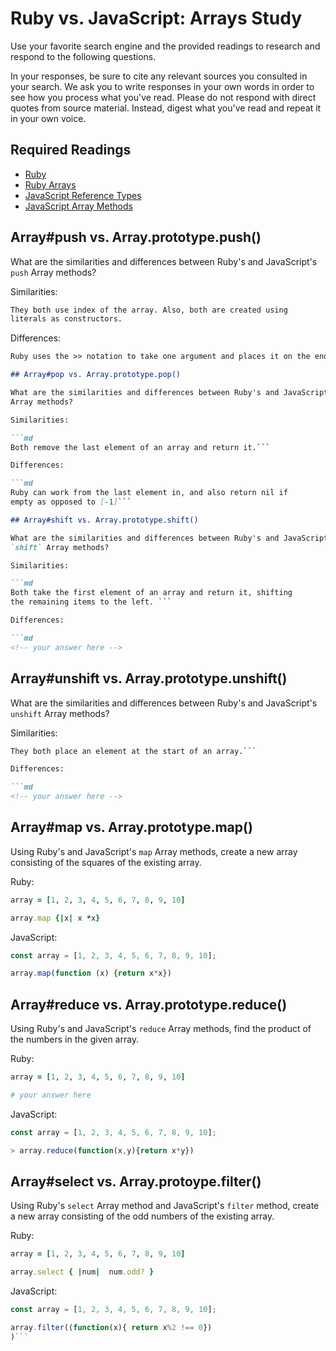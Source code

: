 # Ruby vs. JavaScript: Arrays Study

Use your favorite search engine and the provided readings to research and
respond to the following questions.

In your responses, be sure to cite any relevant sources you consulted in your
search. We ask you to write responses in your own words in order to see how you
process what you've read. Please do not respond with direct quotes from source
material. Instead, digest what you've read and repeat it in your own voice.

## Required Readings

-   [Ruby](https://github.com/ga-wdi-boston/ruby)
-   [Ruby Arrays](https://github.com/ga-wdi-boston/ruby-arrays)
-   [JavaScript Reference Types](https://github.com/ga-wdi-boston/js-reference-types)
-   [JavaScript Array Methods](https://github.com/ga-wdi-boston/js-array-methods)

## Array#push vs. Array.prototype.push()

What are the similarities and differences between Ruby's and JavaScript's `push`
Array methods?

Similarities:

```md
They both use index of the array. Also, both are created using
literals as constructors.
```

Differences:

```md
Ruby uses the >> notation to take one argument and places it on the end of array.```

## Array#pop vs. Array.prototype.pop()

What are the similarities and differences between Ruby's and JavaScript's `pop`
Array methods?

Similarities:

```md
Both remove the last element of an array and return it.```

Differences:

```md
Ruby can work from the last element in, and also return nil if
empty as opposed to [-1]```

## Array#shift vs. Array.prototype.shift()

What are the similarities and differences between Ruby's and JavaScript's
`shift` Array methods?

Similarities:

```md
Both take the first element of an array and return it, shifting
the remaining items to the left. ```

Differences:

```md
<!-- your answer here -->
```

## Array#unshift vs. Array.prototype.unshift()

What are the similarities and differences between Ruby's and JavaScript's
`unshift` Array methods?

Similarities:

```md
They both place an element at the start of an array.```

Differences:

```md
<!-- your answer here -->
```

## Array#map vs. Array.prototype.map()

Using Ruby's and JavaScript's `map` Array methods, create a new array consisting
of the squares of the existing array.

Ruby:

```ruby
array = [1, 2, 3, 4, 5, 6, 7, 8, 9, 10]

array.map {|x| x *x}
```

JavaScript:

```javascript
const array = [1, 2, 3, 4, 5, 6, 7, 8, 9, 10];

array.map(function (x) {return x*x})
```

## Array#reduce vs. Array.prototype.reduce()

Using Ruby's and JavaScript's `reduce` Array methods, find the product of the
numbers in the given array.

Ruby:

```ruby
array = [1, 2, 3, 4, 5, 6, 7, 8, 9, 10]

# your answer here
```

JavaScript:

```javascript
const array = [1, 2, 3, 4, 5, 6, 7, 8, 9, 10];

> array.reduce(function(x,y){return x*y})
```

## Array#select vs. Array.protoype.filter()

Using Ruby's `select` Array method and JavaScript's `filter` method, create a
new array consisting of the odd numbers of the existing array.

Ruby:

```ruby
array = [1, 2, 3, 4, 5, 6, 7, 8, 9, 10]

array.select { |num|  num.odd? }
```

JavaScript:

```javascript
const array = [1, 2, 3, 4, 5, 6, 7, 8, 9, 10];

array.filter((function(x){ return x%2 !== 0})
)```
